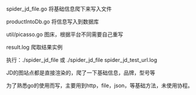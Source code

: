 spider_jd_file.go 将基础信息爬下来写入文件

productIntoDb.go  将信息写入到数据库

util/picasso.go   图床，根据平台不同需要自己重写

result.log  爬取结果实例

执行：./spider_jd_file 或 ./spider_jd_file spider_jd_test_url.log

JD的图站点都是直接渲染的，爬了一下基础信息，品牌，型号等

为了熟悉go的使用而写，主要用到http，file，json，等基础方法，未使用协程。




